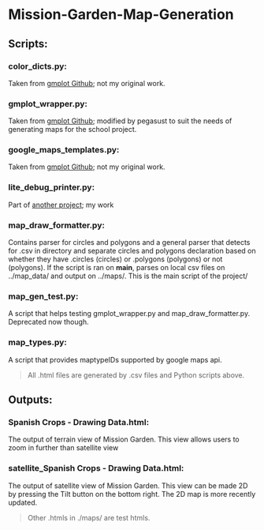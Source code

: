 # Mission-Garden-Map-Generation

## Scripts:
  ### color_dicts.py:
  Taken from [gmplot Github](https://github.com/vgm64/gmplot/blob/master/gmplot/color_dicts.py); not my original work.
  ### gmplot_wrapper.py:
  Taken from [gmplot Github](https://github.com/vgm64/gmplot/blob/master/gmplot/gmplot.py); modified by pegasust to suit the needs of
                      generating maps for the school project.
  ### google_maps_templates.py:
  Taken from [gmplot Github](https://github.com/vgm64/gmplot/blob/master/gmplot/google_maps_templates.py); not my original work.
  ### lite_debug_printer.py:
  Part of [another project](https://github.com/Pegasust/Lite_Debugger/blob/master/lite_debug_printer.py); my work
  ### map_draw_formatter.py:
  Contains parser for circles and polygons and a general parser that detects for .csv in directory and separate circles and polygons declaration based on whether they have .circles (circles) or .polygons (polygons) or not (polygons). If the script is ran on __main__, parses on local csv files on ../map_data/ and output on ../maps/. This is the main script of the project/
  ### map_gen_test.py:
  A script that helps testing gmplot_wrapper.py and map_draw_formatter.py. Deprecated now though.
  ### map_types.py:
  A script that provides maptypeIDs supported by google maps api.

> All .html files are generated by .csv files and Python scripts above.

## Outputs:
  ### Spanish Crops - Drawing Data.html:
  The output of terrain view of Mission Garden. This view allows users to zoom in further than satellite view
  ### satellite_Spanish Crops - Drawing Data.html:
  The output of satellite view of Mission Garden. This view can be made 2D by pressing the Tilt button on the bottom right. The 2D map is more recently updated.
  > Other .htmls in ./maps/ are test htmls.
